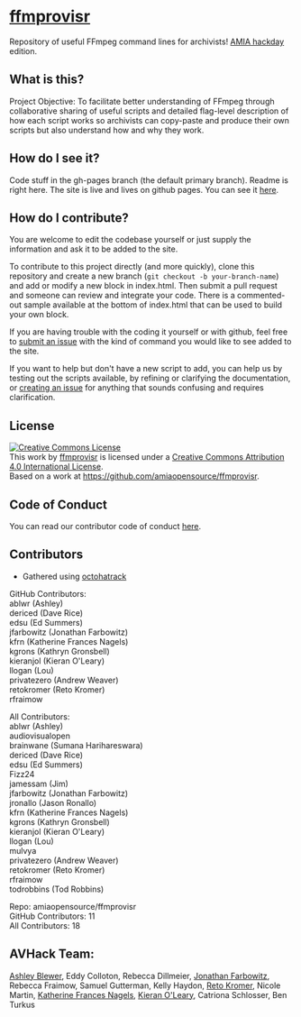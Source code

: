 # [ffmprovisr](http://amiaopensource.github.io/ffmprovisr)

Repository of useful FFmpeg command lines for archivists! [AMIA hackday](http://wiki.curatecamp.org/index.php/Association_of_Moving_Image_Archivists_%26_Digital_Library_Federation_Hack_Day_2015) edition.

## What is this?

Project Objective: To facilitate better understanding of FFmpeg through collaborative sharing of useful scripts and detailed flag-level description of how each script works so archivists can copy-paste and produce their own scripts but also understand how and why they work.

## How do I see it?

Code stuff in the gh-pages branch (the default primary branch). Readme is right here. The site is live and lives on github pages. You can see it [here](http://amiaopensource.github.io/ffmprovisr).

## How do I contribute?

You are welcome to edit the codebase yourself or just supply the information and ask it to be added to the site.

To contribute to this project directly (and more quickly), clone this repository and create a new branch (`git checkout -b your-branch-name`) and add or modify a new block in index.html. Then submit a pull request and someone can review and integrate your code. There is a commented-out sample available at the bottom of index.html that can be used to build your own block.

If you are having trouble with the coding it yourself or with github, feel free to [submit an issue](https://github.com/amiaopensource/ffmprovisr/issues) with the kind of command you would like to see added to the site.

If you want to help but don't have a new script to add, you can help us by testing out the scripts available, by refining or clarifying the documentation, or [creating an issue](https://github.com/amiaopensource/ffmprovisr/issues) for anything that sounds confusing and requires clarification.

## License

<a rel="license" href="http://creativecommons.org/licenses/by/4.0/"><img alt="Creative Commons License" style="border-width:0" src="https://i.creativecommons.org/l/by/4.0/80x15.png" /></a><br />This <span xmlns:dct="http://purl.org/dc/terms/" href="http://purl.org/dc/dcmitype/InteractiveResource" rel="dct:type">work</span> by <a xmlns:cc="http://creativecommons.org/ns#" href="http://amiaopensource.github.io/ffmprovisr/" property="cc:attributionName" rel="cc:attributionURL">ffmprovisr</a> is licensed under a <a rel="license" href="http://creativecommons.org/licenses/by/4.0/">Creative Commons Attribution 4.0 International License</a>.<br />Based on a work at <a xmlns:dct="http://purl.org/dc/terms/" href="https://github.com/amiaopensource/ffmprovisr" rel="dct:source">https://github.com/amiaopensource/ffmprovisr</a>.

## Code of Conduct

You can read our contributor code of conduct [here](https://github.com/amiaopensource/ffmprovisr/blob/gh-pages/code_of_conduct.md).

## Contributors
* Gathered using [octohatrack](https://github.com/LABHR/octohatrack)

GitHub Contributors:  
ablwr (Ashley)  
dericed (Dave Rice)  
edsu (Ed Summers)  
jfarbowitz (Jonathan Farbowitz)  
kfrn (Katherine Frances Nagels)  
kgrons (Kathryn Gronsbell)  
kieranjol (Kieran O'Leary)  
llogan (Lou)  
privatezero (Andrew Weaver)  
retokromer (Reto Kromer)  
rfraimow  

All Contributors:  
ablwr (Ashley)  
audiovisualopen  
brainwane (Sumana Harihareswara)  
dericed (Dave Rice)  
edsu (Ed Summers)  
Fizz24  
jamessam (Jim)  
jfarbowitz (Jonathan Farbowitz)  
jronallo (Jason Ronallo)  
kfrn (Katherine Frances Nagels)  
kgrons (Kathryn Gronsbell)  
kieranjol (Kieran O'Leary)  
llogan (Lou)  
mulvya  
privatezero (Andrew Weaver)  
retokromer (Reto Kromer)  
rfraimow  
todrobbins (Tod Robbins)  

Repo: amiaopensource/ffmprovisr  
GitHub Contributors: 11  
All Contributors: 18  

## AVHack Team:

[Ashley Blewer](https://github.com/ablwr), Eddy Colloton, Rebecca Dillmeier, [Jonathan Farbowitz](https://github.com/jfarbowitz), Rebecca Fraimow, Samuel Gutterman, Kelly Haydon, [Reto Kromer](https://github.com/retokromer), Nicole Martin, [Katherine Frances Nagels](https://github.com/kfrn), [Kieran O'Leary](https://github.com/kieranjol), Catriona Schlosser, Ben Turkus
